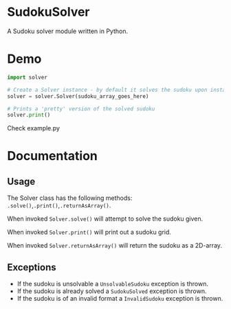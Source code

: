 # SudokuSolver

A Sudoku solver module written in Python.

# Demo 

```python
import solver

# Create a Solver instance - by default it solves the sudoku upon instantiation
solver = solver.Solver(sudoku_array_goes_here)

# Prints a 'pretty' version of the solved sudoku
solver.print()
```

Check example.py

# Documentation

## Usage

The Solver class has the following methods: 
`.solve()`,`.print()`,`.returnAsArray()`.

When invoked `Solver.solve()` will attempt to solve the sudoku given.

When invoked `Solver.print()` will print out a sudoku grid.

When invoked `Solver.returnAsArray()` will return the sudoku as a 2D-array.

## Exceptions

* If the sudoku is unsolvable a `UnsolvableSudoku` exception is thrown. 
* If the sudoku is already solved a `SudokuSolved` exception is thrown.
* If the sudoku is of an invalid format a `InvalidSudoku` exception is thrown. 

